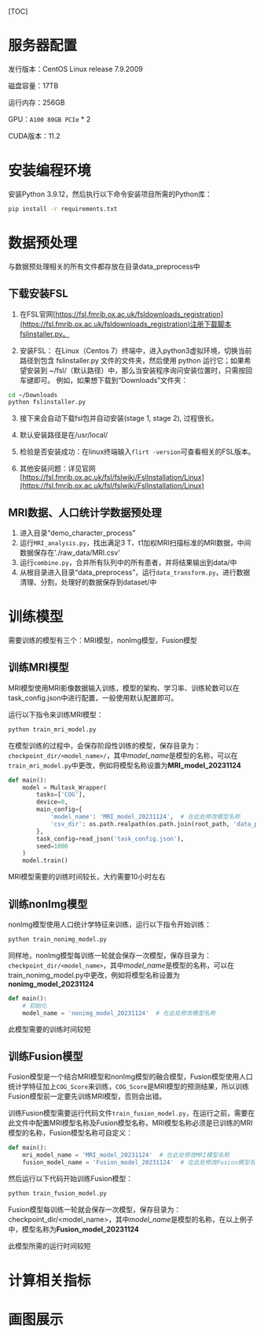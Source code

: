 [TOC]

# 服务器配置

发行版本：CentOS Linux release 7.9.2009

磁盘容量：17TB

运行内存：256GB

GPU：`A100 80GB PCIe` * 2

CUDA版本：11.2

# 安装编程环境

安装Python 3.9.12，然后执行以下命令安装项目所需的Python库：

```bash
pip install -r requirements.txt
```

# 数据预处理

与数据预处理相关的所有文件都存放在目录data_preprocess中

## 下载安装FSL

1. 在FSL官网[https://fsl.fmrib.ox.ac.uk/fsldownloads_registration](https://fsl.fmrib.ox.ac.uk/fsldownloads_registration)注册下载脚本fslinstaller.py。

2. 安装FSL：
在Linux（Centos 7）终端中，进入python3虚拟环境，切换当前路径到包含 fslinstaller.py 文件的文件夹，然后使用 python 运行它；如果希望安装到 ~/fsl/（默认路径）中，那么当安装程序询问安装位置时，只需按回车键即可。
例如，如果想下载到“Downloads”文件夹：

```bash
cd ~/Downloads
python fslinstaller.py
```

3. 接下来会自动下载fsl包并自动安装(stage 1, stage 2), 过程很长。
4. 默认安装路径是在/usr/local/

5. 检验是否安装成功：在linux终端输入`flirt -version`可查看相关的FSL版本。

6. 其他安装问题：详见官网[https://fsl.fmrib.ox.ac.uk/fsl/fslwiki/FslInstallation/Linux](https://fsl.fmrib.ox.ac.uk/fsl/fslwiki/FslInstallation/Linux)

## MRI数据、人口统计学数据预处理

1. 进入目录“demo_character_process”
2. 运行`MRI_analysis.py`，找出满足3 T、t1加权MRI扫描标准的MRI数据，中间数据保存在'./raw_data/MRI.csv'
3. 运行`combine.py`，合并所有队列中的所有患者，并将结果输出到data/中
4. 从根目录进入目录“data_preprocess”，运行`data_transform.py`，进行数据清理、分割，处理好的数据保存到dataset/中

# 训练模型

需要训练的模型有三个：MRI模型，nonImg模型，Fusion模型

## 训练MRI模型

MRI模型使用MRI影像数据输入训练，模型的架构、学习率、训练轮数可以在task_config.json中进行配置，一般使用默认配置即可。

运行以下指令来训练MRI模型：

```bash
python train_mri_model.py
```

在模型训练的过程中，会保存阶段性训练的模型，保存目录为：`checkpoint_dir/<model_name>/`，其中*model_name*是模型的名称，可以在`train_mri_model.py`中更改，例如将模型名称设置为**MRI_model_20231124**

```python
def main():
    model = Multask_Wrapper(
        tasks=['COG'],
        device=0,
        main_config={
            'model_name': 'MRI_model_20231124',  # 在此处修改模型名称
            'csv_dir': os.path.realpath(os.path.join(root_path, 'data_preprocess/dataset'))
        },
        task_config=read_json('task_config.json'),
        seed=1000
    )
    model.train()
```

MRI模型需要的训练时间较长，大约需要10小时左右

## 训练nonImg模型

nonImg模型使用人口统计学特征来训练，运行以下指令开始训练：

```bash
python train_nonimg_model.py
```

同样地，nonImg模型每训练一轮就会保存一次模型，保存目录为：`checkpoint_dir/<model_name>`，其中*model_name*是模型的名称，可以在train_nonimg_model.py中更改，例如将模型名称设置为**nonimg_model_20231124**

```python
def main():
    # 初始化
    model_name = 'nonimg_model_20231124'  # 在此处修改模型名称
```

此模型需要的训练时间较短

## 训练Fusion模型

Fusion模型是一个结合MRI模型和nonImg模型的融合模型，Fusion模型使用人口统计学特征加上`COG_Score`来训练，`COG_Score`是MRI模型的预测结果，所以训练Fusion模型前一定要先训练MRI模型，否则会出错。

训练Fusion模型需要运行代码文件`train_fusion_model.py`，在运行之前，需要在此文件中配置MRI模型名称及Fusion模型名称，MRI模型名称必须是已训练的MRI模型的名称，Fusion模型名称可自定义：

```python
def main():
    mri_model_name = 'MRI_model_20231124'  # 在此处修改MRI模型名称
    fusion_model_name = 'Fusion_model_20231124'  # 在此处修改Fusion模型名称
```

然后运行以下代码开始训练Fusion模型：

```bash
python train_fusion_model.py
```

Fusion模型每训练一轮就会保存一次模型，保存目录为：checkpoint_dir/<model_name>，其中*model_name*是模型的名称，在以上例子中，模型名称为**Fusion_model_20231124**

此模型所需的运行时间较短

# 计算相关指标

# 画图展示


